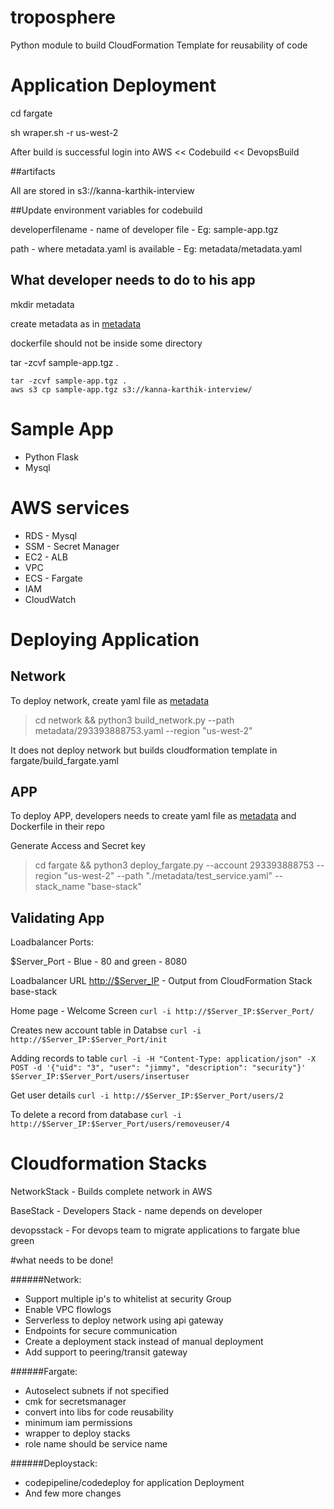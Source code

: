 # troposphere

Python module to build CloudFormation Template for reusability of code

# Application Deployment

cd fargate

sh wraper.sh -r us-west-2

After build is successful login into AWS << Codebuild << DevopsBuild

##artifacts

All are stored in s3://kanna-karthik-interview

##Update environment variables for codebuild

developerfilename - name of developer file - Eg: sample-app.tgz

path - where metadata.yaml is available - Eg: metadata/metadata.yaml

## What developer needs to do to his app

mkdir metadata

create metadata as in [metadata](fargate/sampleapp/metadata/metadata.yaml)

dockerfile should not be inside some directory

tar -zcvf sample-app.tgz .

```
tar -zcvf sample-app.tgz .
aws s3 cp sample-app.tgz s3://kanna-karthik-interview/

```

# Sample App

- Python Flask
- Mysql

# AWS services

- RDS - Mysql
- SSM - Secret Manager
- EC2 - ALB
- VPC
- ECS - Fargate
- IAM
- CloudWatch

# Deploying Application

## Network
To deploy network, create yaml file as
[metadata](network/metadata/293393888753.yaml)

> cd network && python3 build_network.py --path metadata/293393888753.yaml --region "us-west-2"

It does not deploy network but builds cloudformation template in
fargate/build_fargate.yaml

## APP
To deploy APP, developers needs to create yaml file as
[metadata](fargate/sampleapp/metadata/metadata.yaml) and Dockerfile in their repo

Generate Access and Secret key


> cd fargate && python3 deploy_fargate.py --account 293393888753 --region "us-west-2" --path "./metadata/test_service.yaml" --stack_name "base-stack"

## Validating App

Loadbalancer Ports:

$Server_Port - Blue - 80 and green - 8080

Loadbalancer URL
[http://$Server_IP](http://base-st-ALB-1LJIKWGM0PPMN-50054144.us-west-2.elb.amazonaws.com) - Output from  CloudFormation Stack base-stack

Home page - Welcome Screen
`curl -i http://$Server_IP:$Server_Port/`

Creates new account table in Databse
`curl -i http://$Server_IP:$Server_Port/init`

Adding records to table
`curl -i -H "Content-Type: application/json" -X POST -d '{"uid": "3", "user": "jimmy", "description": "security"}' $Server_IP:$Server_Port/users/insertuser`

Get user details
`curl -i http://$Server_IP:$Server_Port/users/2`

To delete a record from database
`curl -i http://$Server_IP:$Server_Port/users/removeuser/4`


# Cloudformation Stacks

NetworkStack - Builds complete network in AWS

BaseStack - Developers Stack - name depends on developer

devopsstack - For devops team to migrate applications to fargate blue green


#what needs to be done!

######Network:

- Support multiple ip's to whitelist at security Group
- Enable VPC flowlogs
- Serverless to deploy network using api gateway
- Endpoints for secure communication
- Create a deployment stack instead of manual deployment
- Add support to peering/transit gateway


######Fargate:

- Autoselect subnets if not specified
- cmk for secretsmanager
- convert into libs for code reusability
- minimum iam permissions
- wrapper to deploy stacks
- role name should be service name

######Deploystack:

- codepipeline/codedeploy for application Deployment
- And few more changes
